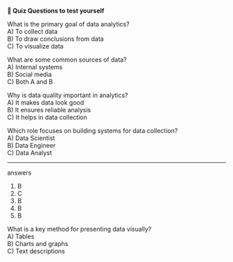 <b> 📝 Quiz Questions to test yourself </b>

What is the primary goal of data analytics?<br>
 A) To collect data<br>
 B) To draw conclusions from data <br>
 C) To visualize data<br>


What are some common sources of data?<br>
 A) Internal systems<br>
 B) Social media<br>
 C) Both A and B<br>


Why is data quality important in analytics?<br>
 A) It makes data look good<br>
 B) It ensures reliable analysis<br>
 C) It helps in data collection<br>


Which role focuses on building systems for data collection?<br>
 A) Data Scientist<br>
 B) Data Engineer<br>
 C) Data Analyst<br>

---
answers
1. B
2. C
3. B
4. B
5. B


What is a key method for presenting data visually?<br>
 A) Tables<br>
 B) Charts and graphs<br>
 C) Text descriptions<br>

 

